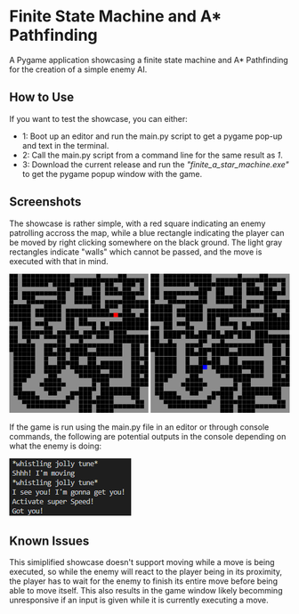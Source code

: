 # Finite State Machine and A* Pathfinding
A Pygame application showcasing a finite state machine and A* Pathfinding for the creation of a simple enemy AI.

## How to Use
If you want to test the showcase, you can either:
* 1: Boot up an editor and run the main.py script to get a pygame pop-up and text in the terminal.
* 2: Call the main.py script from a command line for the same result as *1*.
* 3: Download the current release and run the *"finite_a_star_machine.exe"* to get the pygame popup window with the game.

## Screenshots
The showcase is rather simple, with a red square indicating an enemy patrolling accross the map, 
while a blue rectangle indicating the player can be moved by right clicking somewhere on the black ground.
The light gray rectangles indicate "walls" which cannot be passed, and the move is executed with that in mind.

<p float="left">
  <img src="images/enemy.PNG" width ="250"> 
  <img src="images/player.PNG" width="250">
</p>

If the game is run using the main.py file in an editor or through console commands, the following
are potential outputs in the console depending on what the enemy is doing:

![](images/console.PNG)


## Known Issues
This simiplified showcase doesn't support moving while a move is being executed, so while the enemy will react to the player being in its proximity, the player has to wait for the enemy to finish its entire move before being able to move itself.
This also results in the game window likely becomming unresponsive if an input is given while it is currently executing a move.
